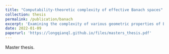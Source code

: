 ```yaml
---
title: "Computability-theoretic complexity of effective Banach spaces"
collection: thesis
permalink: /publication/banach
excerpt: 'Examining the complexity of various geometric properties of Banach spaces through the lense of computability theory'
date: 2022-01-09
paperurl: 'https://longqianql.github.io/files/masters_thesis.pdf'
---
```

Master thesis. 